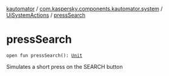 [kautomator](../../index.md) / [com.kaspersky.components.kautomator.system](../index.md) / [UiSystemActions](index.md) / [pressSearch](./press-search.md)

# pressSearch

`open fun pressSearch(): `[`Unit`](https://kotlinlang.org/api/latest/jvm/stdlib/kotlin/-unit/index.html)

Simulates a short press on the SEARCH button

